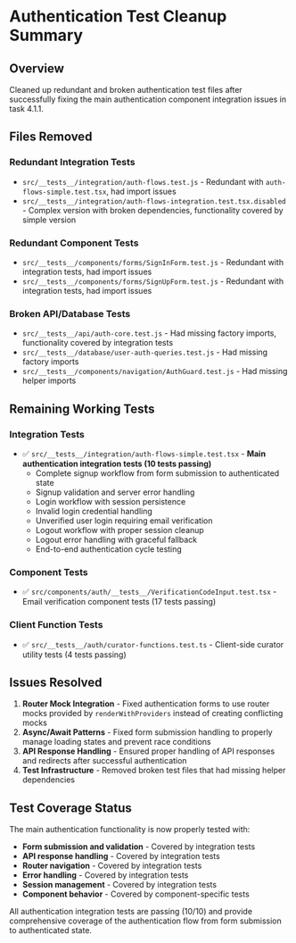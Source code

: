 # Authentication Test Cleanup Summary

## Overview
Cleaned up redundant and broken authentication test files after successfully fixing the main authentication component integration issues in task 4.1.1.

## Files Removed

### Redundant Integration Tests
- `src/__tests__/integration/auth-flows.test.js` - Redundant with `auth-flows-simple.test.tsx`, had import issues
- `src/__tests__/integration/auth-flows-integration.test.tsx.disabled` - Complex version with broken dependencies, functionality covered by simple version

### Redundant Component Tests  
- `src/__tests__/components/forms/SignInForm.test.js` - Redundant with integration tests, had import issues
- `src/__tests__/components/forms/SignUpForm.test.js` - Redundant with integration tests, had import issues

### Broken API/Database Tests
- `src/__tests__/api/auth-core.test.js` - Had missing factory imports, functionality covered by integration tests
- `src/__tests__/database/user-auth-queries.test.js` - Had missing factory imports
- `src/__tests__/components/navigation/AuthGuard.test.js` - Had missing helper imports

## Remaining Working Tests

### Integration Tests
- ✅ `src/__tests__/integration/auth-flows-simple.test.tsx` - **Main authentication integration tests (10 tests passing)**
  - Complete signup workflow from form submission to authenticated state
  - Signup validation and server error handling  
  - Login workflow with session persistence
  - Invalid login credential handling
  - Unverified user login requiring email verification
  - Logout workflow with proper session cleanup
  - Logout error handling with graceful fallback
  - End-to-end authentication cycle testing

### Component Tests
- ✅ `src/components/auth/__tests__/VerificationCodeInput.test.tsx` - Email verification component tests (17 tests passing)

### Client Function Tests  
- ✅ `src/__tests__/auth/curator-functions.test.ts` - Client-side curator utility tests (4 tests passing)

## Issues Resolved

1. **Router Mock Integration** - Fixed authentication forms to use router mocks provided by `renderWithProviders` instead of creating conflicting mocks
2. **Async/Await Patterns** - Fixed form submission handling to properly manage loading states and prevent race conditions
3. **API Response Handling** - Ensured proper handling of API responses and redirects after successful authentication
4. **Test Infrastructure** - Removed broken test files that had missing helper dependencies

## Test Coverage Status

The main authentication functionality is now properly tested with:
- **Form submission and validation** - Covered by integration tests
- **API response handling** - Covered by integration tests  
- **Router navigation** - Covered by integration tests
- **Error handling** - Covered by integration tests
- **Session management** - Covered by integration tests
- **Component behavior** - Covered by component-specific tests

All authentication integration tests are passing (10/10) and provide comprehensive coverage of the authentication flow from form submission to authenticated state.